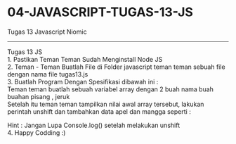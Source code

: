 # 04-JAVASCRIPT-TUGAS-13-JS
Tugas 13 Javascript Niomic
<hr>
Tugas 13 JS
<br>
1. Pastikan Teman Teman Sudah Menginstall Node JS
<br>
2. Teman - Teman Buatlah File di Folder javascript teman teman sebuah file dengan nama file tugas13.js
<br>
3. Buatlah Program Dengan Spesifikasi dibawah ini :
<br>
Teman teman buatlah sebuah variabel array dengan 2 buah nama buah buahan pisang , jeruk<br>
Setelah itu teman teman tampilkan nilai awal array tersebut, lakukan perintah unshift dan tambahkan data  apel dan mangga seperti :
<br>

Hint : Jangan Lupa Console.log() setelah melakukan unshift
<br>
4. Happy Codding :)





